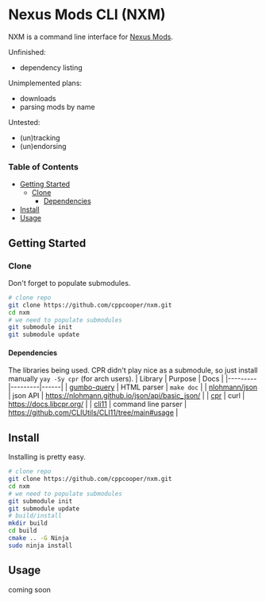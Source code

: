 # Nexus Mods CLI (NXM)
NXM is a command line interface for [Nexus Mods](https://www.nexusmods.com/).

Unfinished:
 - dependency listing

Unimplemented plans:
 - downloads
 - parsing mods by name

Untested:
 - (un)tracking
 - (un)endorsing

### Table of Contents
- [Getting Started](#getting-started)
    - [Clone](#clone)
        - [Dependencies](#dependencies)
- [Install](#install)
- [Usage](#usage)

## Getting Started
### Clone
Don't forget to populate submodules.
```bash
# clone repo
git clone https://github.com/cppcooper/nxm.git
cd nxm
# we need to populate submodules
git submodule init
git submodule update
```

#### Dependencies
The libraries being used. CPR didn't play nice as a submodule, so just install manually `yay -Sy cpr` (for arch users).
| Library | Purpose | Docs |
|---------|---------|------|
| [gumbo-query](https://github.com/cppcooper/gumbo-query) | HTML parser | `make doc` |
| [nlohmann/json](https://github.com/nlohmann/json) | json API | https://nlohmann.github.io/json/api/basic_json/ |
| [cpr](https://github.com/libcpr/cpr) | curl | https://docs.libcpr.org/ |
| [cli11](https://github.com/CLIUtils/CLI11) | command line parser | https://github.com/CLIUtils/CLI11/tree/main#usage |

## Install
Installing is pretty easy. 
```bash
# clone repo
git clone https://github.com/cppcooper/nxm.git
cd nxm
# we need to populate submodules
git submodule init
git submodule update
# build/install
mkdir build
cd build
cmake .. -G Ninja
sudo ninja install
```

## Usage
coming soon
